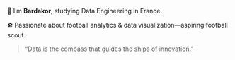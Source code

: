 👋 I’m **Bardakor**, studying Data Engineering in France.

⚽ Passionate about football analytics & data visualization—aspiring football scout.  
> “Data is the compass that guides the ships of innovation.” 
